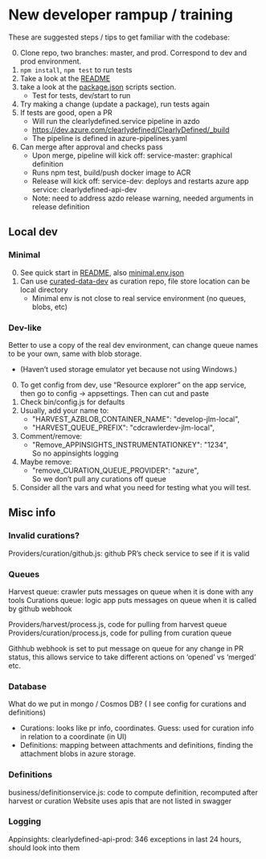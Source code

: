 # New developer rampup / training

These are suggested steps / tips to get familiar with the codebase:

0. Clone repo, two branches: master, and prod. Correspond to dev and prod environment.
0. `npm install`, `npm test` to run tests
0. Take a look at the [README](/README.md)
0. take a look at the [package.json](/package.json) scripts section.
    * Test for tests, dev/start to run
0. Try making a change (update a package), run tests again
0. If tests are good, open a PR
    * Will run the clearlydefined.service pipeline in azdo
    * https://dev.azure.com/clearlydefined/ClearlyDefined/_build
    * The pipeline is defined in azure-pipelines.yaml
0. Can merge after approval and checks pass
    * Upon merge, pipeline will kick off: service-master: graphical definition
    * Runs npm test, build/push docker image to ACR
    * Release will kick off: service-dev: deploys and restarts azure app service: clearlydefined-api-dev
    * Note: need to address azdo release warning, needed arguments in release definition

## Local dev
### Minimal
0. See quick start in [README](/README.md#quick-start), also [minimal.env.json](/minimal.env.json)
0. Can use [curated-data-dev](https://github.com/clearlydefined/curated-data-dev) as curation repo, file store location can be local directory
    * Minimal env is not close to real service environment (no queues, blobs, etc)

### Dev-like
Better to use a copy of the real dev environment, can change queue names to be your own, same with blob storage.
* (Haven’t used storage emulator yet because not using Windows.)

0. To get config from dev, use “Resource explorer” on the app service, then go to config -> appsettings. Then can cut and paste
0. Check bin/config.js for defaults
0. Usually, add your name to:
    * "HARVEST_AZBLOB_CONTAINER_NAME": "develop-jlm-local",                                                                                                                                                     
    * "HARVEST_QUEUE_PREFIX": "cdcrawlerdev-jlm-local",   
0. Comment/remove:
    * "Remove_APPINSIGHTS_INSTRUMENTATIONKEY": "1234",                                                                                                                       
   So no appinsights logging
0. Maybe remove:
    * "remove_CURATION_QUEUE_PROVIDER": "azure",                                                                                                                                                             
   So we don’t pull any curations off queue
0. Consider all the vars and what you need for testing what you will test. 

## Misc info
### Invalid curations?
Providers/curation/github.js: github PR’s check service to see if it is valid

### Queues
Harvest queue: crawler puts messages on queue when it is done with any tools
Curations queue: logic app puts messages on queue when it is called by github webhook

Providers/harvest/process.js, code for pulling from harvest queue
Providers/curation/process.js, code for pulling from curation queue

Githhub webhook is set to put message on queue for any change in PR status, this allows service to take different actions on ‘opened’ vs ‘merged’ etc.

### Database
What do we put in mongo / Cosmos DB? ( I see config for curations and definitions)
*	Curations: looks like pr info, coordinates. Guess: used for curation info in relation to a coordinate (in UI)
*	Definitions: mapping between attachments and definitions, finding the attachment blobs in azure storage.

### Definitions
business/definitionservice.js: code to compute definition, recomputed after harvest or curation
Website uses apis that are not listed in swagger

### Logging
Appinsights: clearlydefined-api-prod: 346 exceptions in last 24 hours, should look into them

